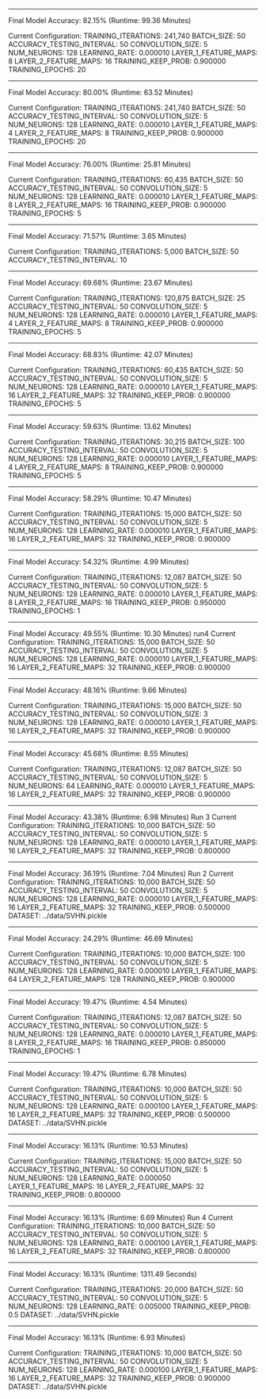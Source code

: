 *************************************************
Final Model Accuracy: 82.15% (Runtime: 99.36 Minutes)

Current Configuration:
TRAINING_ITERATIONS: 241,740
BATCH_SIZE: 50
ACCURACY_TESTING_INTERVAL: 50
CONVOLUTION_SIZE: 5
NUM_NEURONS: 128
LEARNING_RATE: 0.000010
LAYER_1_FEATURE_MAPS: 8
LAYER_2_FEATURE_MAPS: 16
TRAINING_KEEP_PROB: 0.900000
TRAINING_EPOCHS: 20

*************************************************
Final Model Accuracy: 80.00% (Runtime: 63.52 Minutes)

Current Configuration:
TRAINING_ITERATIONS: 241,740
BATCH_SIZE: 50
ACCURACY_TESTING_INTERVAL: 50
CONVOLUTION_SIZE: 5
NUM_NEURONS: 128
LEARNING_RATE: 0.000010
LAYER_1_FEATURE_MAPS: 4
LAYER_2_FEATURE_MAPS: 8
TRAINING_KEEP_PROB: 0.900000
TRAINING_EPOCHS: 20

*************************************************
Final Model Accuracy: 76.00% (Runtime: 25.81 Minutes)

Current Configuration:
TRAINING_ITERATIONS: 60,435
BATCH_SIZE: 50
ACCURACY_TESTING_INTERVAL: 50
CONVOLUTION_SIZE: 5
NUM_NEURONS: 128
LEARNING_RATE: 0.000010
LAYER_1_FEATURE_MAPS: 8
LAYER_2_FEATURE_MAPS: 16
TRAINING_KEEP_PROB: 0.900000
TRAINING_EPOCHS: 5

*************************************************
Final Model Accuracy: 71.57% (Runtime: 3.65 Minutes)

Current Configuration:
TRAINING_ITERATIONS: 5,000
BATCH_SIZE: 50
ACCURACY_TESTING_INTERVAL: 10

*************************************************
Final Model Accuracy: 69.68% (Runtime: 23.67 Minutes)

Current Configuration:
TRAINING_ITERATIONS: 120,875
BATCH_SIZE: 25
ACCURACY_TESTING_INTERVAL: 50
CONVOLUTION_SIZE: 5
NUM_NEURONS: 128
LEARNING_RATE: 0.000010
LAYER_1_FEATURE_MAPS: 4
LAYER_2_FEATURE_MAPS: 8
TRAINING_KEEP_PROB: 0.900000
TRAINING_EPOCHS: 5

*************************************************
Final Model Accuracy: 68.83% (Runtime: 42.07 Minutes)

Current Configuration:
TRAINING_ITERATIONS: 60,435
BATCH_SIZE: 50
ACCURACY_TESTING_INTERVAL: 50
CONVOLUTION_SIZE: 5
NUM_NEURONS: 128
LEARNING_RATE: 0.000010
LAYER_1_FEATURE_MAPS: 16
LAYER_2_FEATURE_MAPS: 32
TRAINING_KEEP_PROB: 0.900000
TRAINING_EPOCHS: 5

*************************************************
Final Model Accuracy: 59.63% (Runtime: 13.62 Minutes)

Current Configuration:
TRAINING_ITERATIONS: 30,215
BATCH_SIZE: 100
ACCURACY_TESTING_INTERVAL: 50
CONVOLUTION_SIZE: 5
NUM_NEURONS: 128
LEARNING_RATE: 0.000010
LAYER_1_FEATURE_MAPS: 4
LAYER_2_FEATURE_MAPS: 8
TRAINING_KEEP_PROB: 0.900000
TRAINING_EPOCHS: 5

*************************************************
Final Model Accuracy: 58.29% (Runtime: 10.47 Minutes)

Current Configuration:
TRAINING_ITERATIONS: 15,000
BATCH_SIZE: 50
ACCURACY_TESTING_INTERVAL: 50
CONVOLUTION_SIZE: 5
NUM_NEURONS: 128
LEARNING_RATE: 0.000010
LAYER_1_FEATURE_MAPS: 16
LAYER_2_FEATURE_MAPS: 32
TRAINING_KEEP_PROB: 0.900000

*************************************************
Final Model Accuracy: 54.32% (Runtime: 4.99 Minutes)

Current Configuration:
TRAINING_ITERATIONS: 12,087
BATCH_SIZE: 50
ACCURACY_TESTING_INTERVAL: 50
CONVOLUTION_SIZE: 5
NUM_NEURONS: 128
LEARNING_RATE: 0.000010
LAYER_1_FEATURE_MAPS: 8
LAYER_2_FEATURE_MAPS: 16
TRAINING_KEEP_PROB: 0.950000
TRAINING_EPOCHS: 1

*************************************************
Final Model Accuracy: 49.55% (Runtime: 10.30 Minutes)
run4
Current Configuration:
TRAINING_ITERATIONS: 15,000
BATCH_SIZE: 50
ACCURACY_TESTING_INTERVAL: 50
CONVOLUTION_SIZE: 5
NUM_NEURONS: 128
LEARNING_RATE: 0.000010
LAYER_1_FEATURE_MAPS: 16
LAYER_2_FEATURE_MAPS: 32
TRAINING_KEEP_PROB: 0.900000

*************************************************
Final Model Accuracy: 48.16% (Runtime: 9.66 Minutes)

Current Configuration:
TRAINING_ITERATIONS: 15,000
BATCH_SIZE: 50
ACCURACY_TESTING_INTERVAL: 50
CONVOLUTION_SIZE: 3
NUM_NEURONS: 128
LEARNING_RATE: 0.000010
LAYER_1_FEATURE_MAPS: 16
LAYER_2_FEATURE_MAPS: 32
TRAINING_KEEP_PROB: 0.900000

*************************************************
Final Model Accuracy: 45.68% (Runtime: 8.55 Minutes)

Current Configuration:
TRAINING_ITERATIONS: 12,087
BATCH_SIZE: 50
ACCURACY_TESTING_INTERVAL: 50
CONVOLUTION_SIZE: 5
NUM_NEURONS: 64
LEARNING_RATE: 0.000010
LAYER_1_FEATURE_MAPS: 16
LAYER_2_FEATURE_MAPS: 32
TRAINING_KEEP_PROB: 0.900000


*************************************************
Final Model Accuracy: 43.38% (Runtime: 6.98 Minutes)
Run 3
Current Configuration:
TRAINING_ITERATIONS: 10,000
BATCH_SIZE: 50
ACCURACY_TESTING_INTERVAL: 50
CONVOLUTION_SIZE: 5
NUM_NEURONS: 128
LEARNING_RATE: 0.000010
LAYER_1_FEATURE_MAPS: 16
LAYER_2_FEATURE_MAPS: 32
TRAINING_KEEP_PROB: 0.800000


*************************************************
Final Model Accuracy: 36.19% (Runtime: 7.04 Minutes)
Run 2
Current Configuration:
TRAINING_ITERATIONS: 10,000
BATCH_SIZE: 50
ACCURACY_TESTING_INTERVAL: 50
CONVOLUTION_SIZE: 5
NUM_NEURONS: 128
LEARNING_RATE: 0.000010
LAYER_1_FEATURE_MAPS: 16
LAYER_2_FEATURE_MAPS: 32
TRAINING_KEEP_PROB: 0.500000
DATASET: ../data/SVHN.pickle

*************************************************
Final Model Accuracy: 24.29% (Runtime: 46.69 Minutes)

Current Configuration:
TRAINING_ITERATIONS: 10,000
BATCH_SIZE: 100
ACCURACY_TESTING_INTERVAL: 50
CONVOLUTION_SIZE: 5
NUM_NEURONS: 128
LEARNING_RATE: 0.000010
LAYER_1_FEATURE_MAPS: 64
LAYER_2_FEATURE_MAPS: 128
TRAINING_KEEP_PROB: 0.900000

*************************************************
Final Model Accuracy: 19.47% (Runtime: 4.54 Minutes)

Current Configuration:
TRAINING_ITERATIONS: 12,087
BATCH_SIZE: 50
ACCURACY_TESTING_INTERVAL: 50
CONVOLUTION_SIZE: 5
NUM_NEURONS: 128
LEARNING_RATE: 0.000010
LAYER_1_FEATURE_MAPS: 8
LAYER_2_FEATURE_MAPS: 16
TRAINING_KEEP_PROB: 0.850000
TRAINING_EPOCHS: 1

*************************************************
Final Model Accuracy: 19.47% (Runtime: 6.78 Minutes)

Current Configuration:
TRAINING_ITERATIONS: 10,000
BATCH_SIZE: 50
ACCURACY_TESTING_INTERVAL: 50
CONVOLUTION_SIZE: 5
NUM_NEURONS: 128
LEARNING_RATE: 0.000100
LAYER_1_FEATURE_MAPS: 16
LAYER_2_FEATURE_MAPS: 32
TRAINING_KEEP_PROB: 0.500000
DATASET: ../data/SVHN.pickle

*************************************************
Final Model Accuracy: 16.13% (Runtime: 10.53 Minutes)

Current Configuration:
TRAINING_ITERATIONS: 15,000
BATCH_SIZE: 50
ACCURACY_TESTING_INTERVAL: 50
CONVOLUTION_SIZE: 5
NUM_NEURONS: 128
LEARNING_RATE: 0.000050
LAYER_1_FEATURE_MAPS: 16
LAYER_2_FEATURE_MAPS: 32
TRAINING_KEEP_PROB: 0.800000


*************************************************
Final Model Accuracy: 16.13% (Runtime: 6.69 Minutes)
Run 4
Current Configuration:
TRAINING_ITERATIONS: 10,000
BATCH_SIZE: 50
ACCURACY_TESTING_INTERVAL: 50
CONVOLUTION_SIZE: 5
NUM_NEURONS: 128
LEARNING_RATE: 0.000100
LAYER_1_FEATURE_MAPS: 16
LAYER_2_FEATURE_MAPS: 32
TRAINING_KEEP_PROB: 0.800000


*************************************************
Final Model Accuracy: 16.13% (Runtime: 1311.49 Seconds)

Current Configuration:
TRAINING_ITERATIONS: 20,000
BATCH_SIZE: 50
ACCURACY_TESTING_INTERVAL: 50
CONVOLUTION_SIZE: 5
NUM_NEURONS: 128
LEARNING_RATE: 0.005000
TRAINING_KEEP_PROB: 0.5
DATASET: ../data/SVHN.pickle


*************************************************
Final Model Accuracy: 16.13% (Runtime: 6.93 Minutes)

Current Configuration:
TRAINING_ITERATIONS: 10,000
BATCH_SIZE: 50
ACCURACY_TESTING_INTERVAL: 50
CONVOLUTION_SIZE: 5
NUM_NEURONS: 128
LEARNING_RATE: 0.000100
LAYER_1_FEATURE_MAPS: 16
LAYER_2_FEATURE_MAPS: 32
TRAINING_KEEP_PROB: 0.900000
DATASET: ../data/SVHN.pickle

